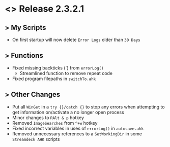 # <> Release 2.3.2.1

## > My Scripts
- On first startup will now delete `Error Logs` older than `30 Days`

## > Functions
- Fixed missing backticks (\`) from `errorLog()`
    - Streamlined function to remove repeat code
- Fixed program filepaths in `switchTo.ahk`

## > Other Changes
- Put all `WinGet` in a `try {}/catch {}` to stop any errors when attempting to get information on/activate a no longer open process
- Minor changes to `RAlt & p` hotkey
- Removed `ImageSearches` from `^+w` hotkey
- Fixed incorrect variables in uses of `errorLog()` in `autosave.ahk`
- Removed unnecessary references to a `SetWorkingDir` in some `Streamdeck AHK` scripts